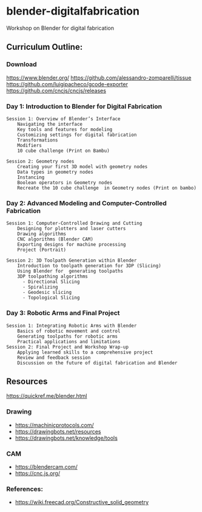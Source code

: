 # blender-digitalfabrication
Workshop on Blender for digital fabrication

## Curriculum Outline:

### Download

https://www.blender.org/ 
https://github.com/alessandro-zomparelli/tissue
https://github.com/luigipacheco/gcode-exporter 
https://github.com/cncjs/cncjs/releases 


### Day 1: Introduction to Blender for Digital Fabrication

    Session 1: Overview of Blender’s Interface
        Navigating the interface
        Key tools and features for modeling
        Customizing settings for digital fabrication
        Transformations
        Modifiers
        10 cube challenge (Print on Bambu)
        
    Session 2: Geometry nodes
        Creating your first 3D model with geometry nodes
        Data types in geometry nodes
        Instancing
        Boolean operators in Geometry nodes
        Recreate the 10 cube challenge  in Geometry nodes (Print on bambo)

### Day 2: Advanced Modeling and Computer-Controlled Fabrication

    Session 1: Computer-Controlled Drawing and Cutting
        Designing for plotters and laser cutters
        Drawing algorithms
        CNC algorithms (Blender CAM)
        Exporting designs for machine processing
        Project (Portrait)
        
    Session 2: 3D Toolpath Generation within Blender
        Introduction to toolpath generation for 3DP (Slicing)
        Using Blender for  generating toolpaths 
        3DP toolpathing algorithms
          - Directional Slicing
          - Spiralizing
          - Geodesic slicing
          - Topological Slicing

### Day 3: Robotic Arms and Final Project

    Session 1: Integrating Robotic Arms with Blender
        Basics of robotic movement and control
        Generating toolpaths for robotic arms
        Practical applications and limitations
    Session 2: Final Project and Workshop Wrap-up
        Applying learned skills to a comprehensive project
        Review and feedback session
        Discussion on the future of digital fabrication and Blender


## Resources

https://quickref.me/blender.html

### Drawing

- https://machinicprotocols.com/
- https://drawingbots.net/resources
- https://drawingbots.net/knowledge/tools

###  CAM

- https://blendercam.com/
- https://cnc.js.org/ 

### References:
- https://wiki.freecad.org/Constructive_solid_geometry


